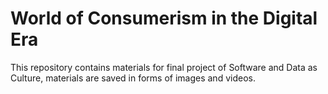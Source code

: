 # World of Consumerism in the Digital Era
This repository contains materials for final project of Software and Data as Culture, materials are saved in forms of images and videos.
